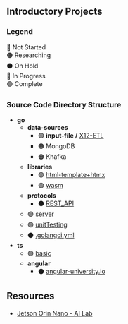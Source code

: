 <!--## Third Party Accounts
* [Exercism Account](https://exercism.org/profiles/nomadicGopher) ( [_Source Code_)](https://github.com/nomadicGopher/Sandbox/tree/main/Exercism) )
* [HackTheBox Account](https://app.hackthebox.com/users/2141921) ( [_Source Code_](https://github.com/nomadicGopher/Sandbox/tree/main/HackTheBox) )
* [HackerRank Account](https://hackerrank.com/profile/nomadicGopher)-->

## Introductory Projects
### Legend <!--🟡⚪⚠️-->
🔴 Not Started  
🟠 Researching  
⚫ On Hold  
🔵 In Progress  
🟢 Complete

### Source Code Directory Structure
* **go**
  * **data-sources**
    * 🟢 **input-file /** [X12-ETL](https://github.com/nomadicGopher/Sandbox/tree/main/go/data-sources/input-file/X12-ETL)
    * 🟠 MongoDB
    * 🟠 Khafka
  * **libraries**
    * 🟢 [html-template+htmx](https://github.com/nomadicGopher/Sandbox/tree/main/go/libraries/html-template%2Bhtmx)
    * 🟢 [wasm](https://github.com/nomadicGopher/Sandbox/tree/main/go/libraries/wasm)
  * **protocols**
      * ⚫ [REST_API](https://github.com/nomadicGopher/Sandbox/tree/main/go/protocols/REST_API)
  * 🟢 [server](https://github.com/nomadicGopher/Sandbox/tree/main/go/server)
  * 🟢 [unitTesting](https://github.com/nomadicGopher/Sandbox/tree/main/go/unitTesting)
  * ⚫ [.golangci.yml](https://github.com/nomadicGopher/Sandbox/tree/main/go/.golangci.yml)
* **ts**
  * 🟢 [basic](https://github.com/nomadicGopher/Sandbox/tree/main/ts/basic)
  * **angular**
    * ⚫ [angular-university.io](https://github.com/nomadicGopher/Sandbox/tree/main/ts/angular/angular-university.io)

## Resources
* [Jetson Orin Nano - AI Lab](https://www.jetson-ai-lab.com/initial_setup_jon.html)